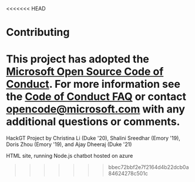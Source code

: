 <<<<<<< HEAD
# Contributing

This project has adopted the [Microsoft Open Source Code of Conduct](https://opensource.microsoft.com/codeofconduct/). For more information see the [Code of Conduct FAQ](https://opensource.microsoft.com/codeofconduct/faq/) or contact [opencode@microsoft.com](mailto:opencode@microsoft.com) with any additional questions or comments.
=======
HackGT Project by Christina Li (Duke '20), Shalini Sreedhar (Emory '19), Doris Zhou (Emory '19), and Ajay Dheeraj (Duke '21)

HTML site, running Node.js chatbot hosted on azure
>>>>>>> bbec72bbf2e7f2164d4b22dcb0a84624278c501c
